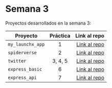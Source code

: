 # Semana 3

Proyectos desarrollados en la semana 3:

| Proyecto           | Práctica |                                                             Link al repo |
| ------------------ | :-------: | -----------------------------------------------------------------------: |
| `my_launchx_app` |     1     | [Link al repo](https://github.com/LaunchX-InnovaccionVirtual/MissionNodeJS) |
| `spiderverse`    |     2     | [Link al repo](https://github.com/LaunchX-InnovaccionVirtual/MissionNodeJS) |
| `twitter`        |  3, 4, 5  | [Link al repo](https://github.com/LaunchX-InnovaccionVirtual/MissionNodeJS) |
| `express_basic`  |     6     | [Link al repo](https://github.com/LaunchX-InnovaccionVirtual/MissionNodeJS) |
| `express_api`    |     7     | [Link al repo](https://github.com/LaunchX-InnovaccionVirtual/MissionNodeJS) |
